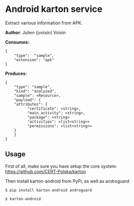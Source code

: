 # Android karton service

Extract various information from APK.

**Author**: Julien (jvoisin) Voisin


**Consumes:**
```
{
    "type":  "sample",
    "extension": "apk"
} 
```

**Produces:**
```
{
    "type": "sample",
    "kind": "analyzed",
    "sample": <Resource>,
    "payload": {
	"attributes": {
          "certificate": <string>,
          "main_activity": <string>,
          "package": <string>
          "activities": <list<string>>
          "permissions": <list<string>>
	}
    }
}
```

## Usage

First of all, make sure you have setup the core system: https://github.com/CERT-Polska/karton

Then install karton-android from PyPi, as well as androguard

```shell
$ pip install karton-android androguard

$ karton-android
```
